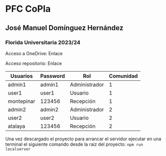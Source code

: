 # PFC CoPla
## José Manuel Domínguez Hernández
### Florida Universitaria 2023/24

Acceso a OneDrive: Enlace

Acceso repositorio: Enlace

| Usuarios   | Password | Rol           | Comunidad |
|------------|----------|---------------|-----------|
| admin1     | admin1   | Administrador | 1         |
| user1      | user1    | Usuario       | 1         |
| montepinar | 123456   | Recepción     | 1         |
| admin2     | admin2   | Administrador | 2         |
| user2      | user2    | Usuario       | 2         |
| atalaya    | 123456   | Recepción     | 2         |

Una vez descargado el proyecto para arrancar el servidor ejecutar en una terminal el siguiente comando desde la raiz del proyecto:
`npm run localserver`
